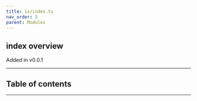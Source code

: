 ```yaml
---
title: is/index.ts
nav_order: 5
parent: Modules
---
```


## index overview

Added in v0.0.1

---

<h2 class="text-delta">Table of contents</h2>

---

